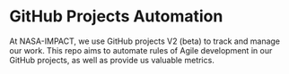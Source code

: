 # GitHub Projects Automation

At NASA-IMPACT, we use GitHub projects V2 (beta) to track and manage our work. This repo aims to automate rules of Agile development in our GitHub projects, as well as provide us valuable metrics.
